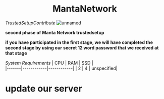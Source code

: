 <h1 align="center">MantaNetwork </h1>

*TrustedSetupContribute*
![unnamed](https://user-images.githubusercontent.com/100621008/204383868-7952c4c5-fd5e-4c86-aec1-0761f7045d2e.jpg)

**second phase of Manta Network trustedsetup**

**if you have participated in the first stage, we will have completed the second stage by using our secret 12 word password that we received at that stage**

*System Requirements*
|  CPU  |    RAM     |     SSD    |  
|-------|------------|------------|
|    2  |      4     | unspecified|

# update our server
